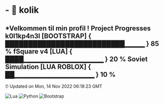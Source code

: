 
# - 👋 **kolik**

*Velkommen til min profil !
Project Progresses
k0l1kp4n3l [BOOTSTRAP] { ██████████████████████████▁▁▁▁ } 85 %
fSquare v4 [LUA] { ████▁▁▁▁▁▁▁▁▁▁▁▁▁▁▁▁ } 20 %
Soviet Simulation [LUA ROBLOX]  { ██▁▁▁▁▁▁▁▁▁▁▁▁▁▁▁▁ } 10 %
---

⏰ Updated on Mon, 14 Nov 2022 06:18:23 GMT

![Lua](https://github.com/liununu/liununu/workflows/Progress%20Bar%20CI/badge.svg)
![Python](https://github.com/liununu/liununu/workflows/Progress%20Bar%20CI/badge.svg)
![Bootstrap](https://github.com/liununu/liununu/workflows/Progress%20Bar%20CI/badge.svg)
